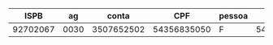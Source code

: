 | ISPB     | ag   | conta      | CPF         | pessoa | key         |
| -------- | ---- | ---------- | ----------- | ------ | ----------- |
| 92702067 | 0030 | 3507652502 | 54356835050 | F      | 54356835050 |
